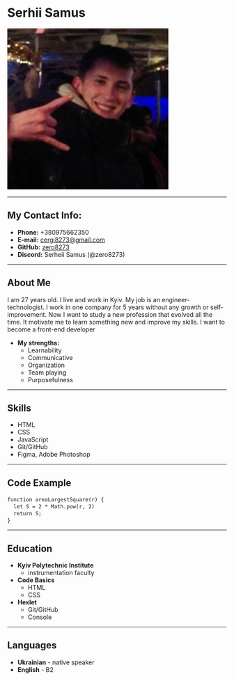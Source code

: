 # Serhii Samus
![photo](photo2.jpg)
***
## My Contact Info:
* **Phone:** +380975662350
* **E-mail:** cergi8273@gmail.com
* **GitHub:** [zero8273](https://github.com/zero8273)
* **Discord:** Serheii Samus (@zero8273)
***
## About Me
I am 27 years old. I live and work in Kyiv. My job is an engineer-technologist. I work in one company for 5 years without any growth or self-improvement. Now I want to study a new profession that evolved all the time. It motivate me to learn something new and improve my skills. I want to become a front-end developer
* **My strengths:**
  * Learnability
  * Communicative
  * Organization
  * Team playing
  * Purposefulness
***
## Skills 
 * HTML
 * CSS
 * JavaScript
 * Git/GitHub
 * Figma, Adobe Photoshop
***
## Code Example
```
function areaLargestSquare(r) {
  let S = 2 * Math.pow(r, 2)
  return S; 
}
```
***
## Education
* **Kyiv Polytechnic Institute** 
  * instrumentation faculty
* **Code Basics** 
  * HTML
  * CSS
* **Hexlet** 
  * Git/GitHub
  * Console
***
## Languages
* **Ukrainian** - native speaker
* **English** - B2
